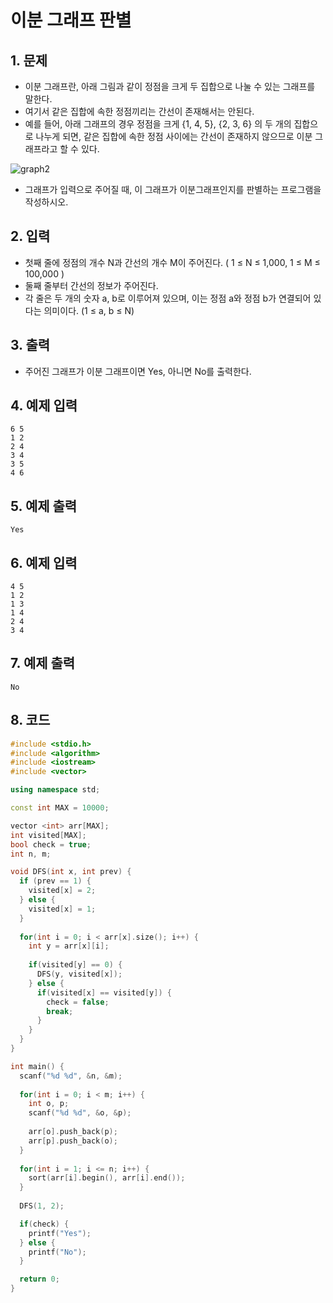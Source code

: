 # 이분 그래프 판별

## 1. 문제
- 이분 그래프란, 아래 그림과 같이 정점을 크게 두 집합으로 나눌 수 있는 그래프를 말한다.
- 여기서 같은 집합에 속한 정점끼리는 간선이 존재해서는 안된다.
- 예를 들어, 아래 그래프의 경우 정점을 크게 {1, 4, 5}, {2, 3, 6} 의 두 개의 집합으로 나누게 되면, 같은 집합에 속한 정점 사이에는 간선이 존재하지 않으므로 이분 그래프라고 할 수 있다.

![graph2](https://user-images.githubusercontent.com/35207245/71096403-92166e80-21f1-11ea-8b04-854b9d160f84.png)

- 그래프가 입력으로 주어질 때, 이 그래프가 이분그래프인지를 판별하는 프로그램을 작성하시오.

## 2. 입력

- 첫째 줄에 정점의 개수 N과 간선의 개수 M이 주어진다. ( 1 ≤ N ≤ 1,000, 1 ≤ M ≤ 100,000 )
- 둘째 줄부터 간선의 정보가 주어진다.
- 각 줄은 두 개의 숫자 a, b로 이루어져 있으며, 이는 정점 a와 정점 b가 연결되어 있다는 의미이다. (1 ≤ a, b ≤ N)

## 3. 출력
- 주어진 그래프가 이분 그래프이면 Yes, 아니면 No를 출력한다.

## 4. 예제 입력
```
6 5
1 2
2 4
3 4
3 5
4 6
```

## 5. 예제 출력
```
Yes
```

## 6. 예제 입력

```
4 5
1 2
1 3
1 4
2 4
3 4
```

## 7. 예제 출력

```
No
```

## 8. 코드

```c++
#include <stdio.h>
#include <algorithm>
#include <iostream>
#include <vector>

using namespace std;

const int MAX = 10000;

vector <int> arr[MAX];
int visited[MAX];
bool check = true;
int n, m;

void DFS(int x, int prev) {
  if (prev == 1) {
    visited[x] = 2;
  } else {
    visited[x] = 1;
  }
  
  for(int i = 0; i < arr[x].size(); i++) {
    int y = arr[x][i];
    
    if(visited[y] == 0) {
      DFS(y, visited[x]);
    } else {
      if(visited[x] == visited[y]) {
        check = false;
        break;
      }
    }
  }
}

int main() {
  scanf("%d %d", &n, &m);
  
  for(int i = 0; i < m; i++) {
    int o, p;
    scanf("%d %d", &o, &p);
    
    arr[o].push_back(p);
    arr[p].push_back(o);
  }
  
  for(int i = 1; i <= n; i++) {
    sort(arr[i].begin(), arr[i].end());
  }
  
  DFS(1, 2);

  if(check) {
    printf("Yes");
  } else {
    printf("No");
  }

  return 0;
}
```
